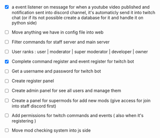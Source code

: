 - [x] a event listener on message for when a youtube video published and notification sent into discord channel, it's automaticly send it into twitch chat (or if its not possible create a database for it and handle it on python side)

- [ ] Move anything we have in config file into web

- [ ] Filter commands for staff server and main server

- [ ] User ranks : user | moderator | super moderator | developer | owner

- [x] Complete command register and event register for twitch bot

- [ ] Get a username and password for twitch bot

- [ ] Create register panel

- [ ] Create admin panel for see all users and manage them

- [ ] Create a panel for supermods for add new mods (give access for join into staff discord first)

- [ ] Add permissions for twitch commands and events ( also when it's registering )

- [ ] Move mod checking system into js side

